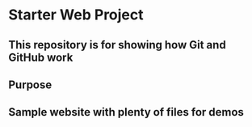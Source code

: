# Starter Web Project

## This repository is for showing how Git and GitHub work

## Purpose

## Sample website with plenty of files for demos

